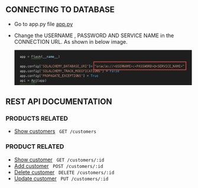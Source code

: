 ## CONNECTING TO DATABASE

- Go to app.py file [app.py](app.py)
- Change the USERNAME , PASSWORD AND SERVICE NAME in the CONNECTION URL. As shown in below image.

    ![connection Image](docs/1.png)

## REST API DOCUMENTATION

### PRODUCTS RELATED

- [Show customers](docs/getProducts.md) ``` GET /customers```

### PRODUCT RELATED

- [Show customer](docs/getProduct.md) ``` GET /customers/:id```
- [Add customer](docs/postProduct.md) ``` POST /customers/:id```
- [Delete customer](docs/deleteProduct.md) ``` DELETE /customers/:id```
- [Update customer](docs/updateProduct.md) ``` PUT /customers/:id```
